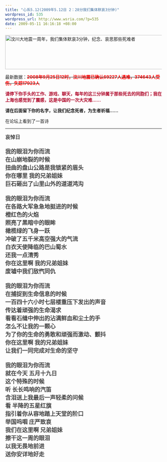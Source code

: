 ```yaml
--- 
title: "心系5.12(2009年5.12日 2：28分我们集体默哀3分钟)"
wordpress_id: 535
wordpress_url: http://www.wsria.com/?p=535
date: 2009-05-11 16:16:18 +08:00
---
```

<a href="http://www.kafeitu.me/files/2009/05/wenchuanyizhounian.png" target="_blank"><img class="size-large wp-image-536" title="汶川大地震一周年，我们集体默哀3分钟，纪念、哀思那些死难者" src="http://www.kafeitu.me/files/2009/05/wenchuanyizhounian-1024x217.png" alt="汶川大地震一周年，我们集体默哀3分钟，纪念、哀思那些死难者" width="600" height="110" /></a>

最新数据：<span style="text-decoration: line-through;"><span style="color: #ff0000;"><strong>2008年9月25日12时，汶川地震已确认69227人遇难，374643人受伤，失踪17923人</strong></span></span>

<strong><span style="color: #af0729;">请停下你手头的工作、游戏、聊天，每年的这三分钟属于那些死去的同胞们；我在上海也感觉到了震感，这是中国的一次大灾难……</span></strong>

<strong>请在后面留下你的名字，让我们纪念死者，为生者祈福……</strong>

在论坛上看到了一首诗
<!--more-->

<hr /><span class="Apple-style-span" style="border-collapse: collapse; color: #444444; font-family: Verdana; font-size: 18px; font-style: normal; font-variant: normal; font-weight: normal; letter-spacing: normal; line-height: normal; orphans: 2; text-align: left; text-indent: 0px; text-transform: none; white-space: normal; widows: 2; word-spacing: 0px;"><span style="line-height: normal; font-size: medium;"><strong style="text-align: left; font-style: normal; line-height: normal; font-weight: bold;">哀悼日</strong></span><br style="line-height: normal;" /><br style="line-height: normal;" /><strong style="text-align: left; font-style: normal; line-height: normal; font-weight: bold;">我的眼泪为你而流<br style="line-height: normal;" />在山崩地裂的时候<br style="line-height: normal;" />扭曲的盘山公路是我锁紧的眉头<br style="line-height: normal;" />你在哪里 我的兄弟姐妹<br style="line-height: normal;" />巨石砸出了山里山外的道道鸿沟<br style="line-height: normal;" /> <br style="line-height: normal;" />我的眼泪为你而流<br style="line-height: normal;" />在各路大军急急地挺进的时候<br style="line-height: normal;" />橙红色的火焰<br style="line-height: normal;" />照亮了黑暗中的眼眸<br style="line-height: normal;" />橄榄绿的飞身一跃<br style="line-height: normal;" />冲破了五千米高空强大的气流<br style="line-height: normal;" />白衣天使降临的巴山蜀水<br style="line-height: normal;" />还我一点清秀<br style="line-height: normal;" />你在这里啊 我的兄弟姐妹<br style="line-height: normal;" />废墟中我们敌忾同仇<br style="line-height: normal;" /> <br style="line-height: normal;" />我的眼泪为你而流<br style="line-height: normal;" />在捕捉到生命信息的时候<br style="line-height: normal;" />一百四十六小时七层楼重压下发出的声音<br style="line-height: normal;" />传达着顽强的生命渴求<br style="line-height: normal;" />看看石缝中伸出的沾满鲜血和尘土的手<br style="line-height: normal;" />怎么不让我的一颗心<br style="line-height: normal;" />为了你的生命的勇敢和顽强而激动、颤抖<br style="line-height: normal;" />你在这里啊 我的兄弟姐妹<br style="line-height: normal;" />让我们一同完成对生命的坚守<br style="line-height: normal;" /> <br style="line-height: normal;" />我的眼泪为你而流<br style="line-height: normal;" />就在今天 五月十九日<br style="line-height: normal;" />这个特殊的时候<br style="line-height: normal;" />听 长长鸣响的汽笛<br style="line-height: normal;" />含泪送上我最后一声轻柔的问候<br style="line-height: normal;" />看 半降的五星红旗<br style="line-height: normal;" />指引着你从容地踏上天堂的阶口<br style="line-height: normal;" />举国呜咽 庄严致哀<br style="line-height: normal;" />我们在这里啊 兄弟姐妹<br style="line-height: normal;" />擦干这一周的眼泪<br style="line-height: normal;" />以我无畏地前进<br style="line-height: normal;" />送你安详地好走</strong></span>
